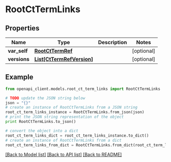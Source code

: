 # RootCtTermLinks


## Properties
Name | Type | Description | Notes
------------ | ------------- | ------------- | -------------
**var_self** | [**RootCtTermRef**](RootCtTermRef.md) |  | [optional] 
**versions** | [**List[CtTermRefVersion]**](CtTermRefVersion.md) |  | [optional] 

## Example

```python
from openapi_client.models.root_ct_term_links import RootCtTermLinks

# TODO update the JSON string below
json = "{}"
# create an instance of RootCtTermLinks from a JSON string
root_ct_term_links_instance = RootCtTermLinks.from_json(json)
# print the JSON string representation of the object
print RootCtTermLinks.to_json()

# convert the object into a dict
root_ct_term_links_dict = root_ct_term_links_instance.to_dict()
# create an instance of RootCtTermLinks from a dict
root_ct_term_links_from_dict = RootCtTermLinks.from_dict(root_ct_term_links_dict)
```
[[Back to Model list]](../README.md#documentation-for-models) [[Back to API list]](../README.md#documentation-for-api-endpoints) [[Back to README]](../README.md)


